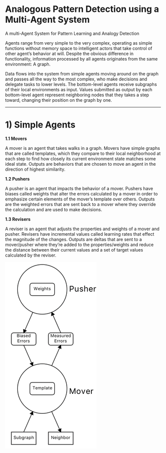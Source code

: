 # Analogous Pattern Detection using a Multi-Agent System

A multi-Agent System for Pattern Learning and Analogy Detection 

Agents range from very simple to the very complex, operating as simple functions without memory space to intelligent actors that take control of other agent’s behavior at will. Despite the obvious difference in functionality, information processed by all agents originates from the same environment: A graph. 

Data flows into the system from simple agents moving around on the graph and passes all the way to the most complex, who make decisions and delegate tasks to lower levels. The bottom-level agents receive subgraphs of their local environments as input. Values submitted as output by each bottom-level agent represent neighboring nodes that they takes a step toward, changing their position on the graph by one.

***

# 1) Simple Agents

__1.1 Movers__

A mover is an agent that takes walks in a graph. Movers have simple graphs that are called templates, which they compare to their local neighborhood at each step to find how closely its current environment state matches some ideal state. Outputs are behaviors that are chosen to move an agent in the direction of highest similarity.

__1.2 Pushers__

A pusher is an agent that impacts the behavior of a mover. Pushers have biases called weights that alter the errors calculated by a mover in order to emphasize certain elements of the mover’s template over others. Outputs are the weighted errors that are sent back to a mover where they override the calculation and are used to make decisions.

__1.3 Revisers__

A reviser is an agent that adjusts the properties and weights of a mover and pusher. Revisers have incremental values called learning rates that effect the magnitude of the changes. Outputs are deltas that are sent to a mover/pusher where they’re added to the properties/weights and reduce the distance between their current values and a set of target values calculated by the reviser.

![](https://github.com/CarsonScott/Analogy-Detection-Agents/blob/master/img/simple%20agents.png)
